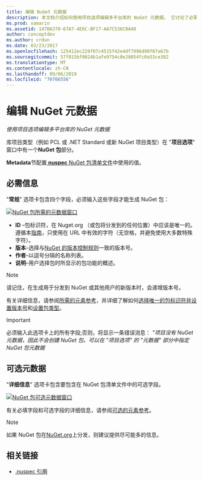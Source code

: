 ```yaml
---
title: 编辑 NuGet 元数据
description: 本文档介绍如何使用项目选项编辑多平台库的 NuGet 元数据。 它讨论了必需的和可选的元数据。
ms.prod: xamarin
ms.assetid: 147BA370-67A7-4E6C-BF17-AA7C536C0A48
author: conceptdev
ms.author: crdun
ms.date: 03/23/2017
ms.openlocfilehash: 125412ec229f07c4515f42e4df7996d90f87a67b
ms.sourcegitcommit: 57f815bf0024b1afe9754c0e28054fc0a53ce302
ms.translationtype: MT
ms.contentlocale: zh-CN
ms.lasthandoff: 09/06/2019
ms.locfileid: "70766556"
---
```

# <a name="editing-nuget-metadata"></a>编辑 NuGet 元数据

_使用项目选项编辑多平台库的 NuGet 元数据_

库项目类型（例如 PCL 或 .NET Standard 或新 NuGet 项目类型）在 "**项目选项**" 窗口中有一个**NuGet 包**部分。

**Metadata**节配置[ **nuspec** NuGet 包清单文件](https://docs.microsoft.com/nuget/create-packages/creating-a-package#the-role-and-structure-of-the-nuspec-file)中使用的值。

## <a name="required-information"></a>必需信息

"**常规**" 选项卡包含四个字段，必须输入这些字段才能生成 NuGet 包：

[![](metadata-images/metadata-general-sml.png "NuGet 包所需的元数据窗口")](metadata-images/metadata-general.png#lightbox)

- **ID** –包标识符，在 Nuget.org （或包将分发到的任何位置）中应该是唯一的。 遵循本[指南](https://docs.microsoft.com/nuget/create-packages/creating-a-package#choosing-a-unique-package-identifier-and-setting-the-version-number)，只使用在 URL 中有效的字符（无空格，并避免使用大多数特殊字符）。
- **版本**–选择与[NuGet 的版本控制规则](https://docs.microsoft.com/nuget/create-packages/dependency-versions)一致的版本号。
- **作者**–以逗号分隔的名称列表。
- **说明**–用户选择包时所显示的包功能的概述。

> [!NOTE]
> 请记住，在生成用于分发到 NuGet 或其他用户的新版本时，会递增版本号。

有关详细信息，请参阅[所需的元素参考](https://docs.microsoft.com/nuget/schema/nuspec#required-metadata-elements)，并详细了解如何[选择唯一的包标识符并设置版本号](https://docs.microsoft.com/nuget/create-packages/creating-a-package#choosing-a-unique-package-identifier-and-setting-the-version-number)和[设置包类型](https://docs.microsoft.com/nuget/create-packages/creating-a-package#setting-a-package-type)。

> [!IMPORTANT]
> 必须输入此选项卡上的所有字段;否则，将显示一条错误消息： _"项目没有 NuGet 元数据，因此不会创建 NuGet 包。可以在 "项目选项" 的 "元数据" 部分中指定 NuGet 包元数据_

## <a name="optional-metadata"></a>可选元数据

"**详细信息**" 选项卡包含要包含在 NuGet 包清单文件中的可选字段。

[![](metadata-images/metadata-detail-sml.png "NuGet 包可选元数据窗口")](metadata-images/metadata-detail.png#lightbox)

有关必填字段和可选字段的详细信息，请参阅[可选的元素参考](https://docs.microsoft.com/nuget/schema/nuspec#optional-metadata-elements)。

> [!NOTE]
> 如果 NuGet 包在[NuGet.org](https://www.nuget.org)上分发，则建议提供尽可能多的信息。

## <a name="related-links"></a>相关链接

- [.nuspec 引用](https://docs.microsoft.com/nuget/schema/nuspec#general-form-and-schema)
